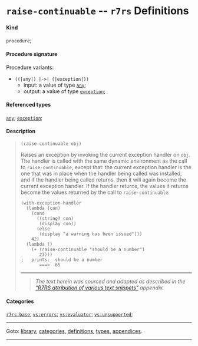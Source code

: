 

<a id='definition__r7rs__raise-continuable'></a>

# `raise-continuable` -- `r7rs` Definitions


#### Kind

`procedure`;


#### Procedure signature

Procedure variants:
 * `((|any|) |->| (|exception|))`
   * input: a value of type [`any`](../../r7rs/types/any.md#type__r7rs__any);
   * output: a value of type [`exception`](../../r7rs/types/exception.md#type__r7rs__exception);


#### Referenced types

[`any`](../../r7rs/types/any.md#type__r7rs__any);
[`exception`](../../r7rs/types/exception.md#type__r7rs__exception);


#### Description

> ````
> (raise-continuable obj)
> ````
> 
> 
> Raises an exception by invoking the current
> exception handler on `obj`. The handler is called with
> the same dynamic environment as the call to
> `raise-continuable`, except that: the current
> exception handler is the one that was in place when the handler being
> called was installed, and if the handler being called returns,
> then it will again become the current exception handler.  If the
> handler returns, the values it returns become the values returned by
> the call to `raise-continuable`.
> 
> ````
> (with-exception-handler
>   (lambda (con)
>     (cond
>       ((string? con)
>        (display con))
>       (else
>        (display "a warning has been issued")))
>     42)
>   (lambda ()
>     (+ (raise-continuable "should be a number")
>        23)))
> ;   prints:  should be a number
>        ===>  65
> ````
> 
> 
> ----
> > *The text herein was sourced and adapted as described in the ["R7RS attribution of various text snippets"](../../r7rs/appendices/attribution.md#appendix__r7rs__attribution) appendix.*


#### Categories

[`r7rs:base`](../../r7rs/categories/r7rs_3a_base.md#category__r7rs__r7rs_3a_base);
[`vs:errors`](../../r7rs/categories/vs_3a_errors.md#category__r7rs__vs_3a_errors);
[`vs:evaluator`](../../r7rs/categories/vs_3a_evaluator.md#category__r7rs__vs_3a_evaluator);
[`vs:unsupported`](../../r7rs/categories/vs_3a_unsupported.md#category__r7rs__vs_3a_unsupported);

----

Goto: [library](../../r7rs/_index.md#library__r7rs), [categories](../../r7rs/categories/_index.md#toc__r7rs__categories), [definitions](../../r7rs/definitions/_index.md#toc__r7rs__definitions), [types](../../r7rs/types/_index.md#toc__r7rs__types), [appendices](../../r7rs/appendices/_index.md#toc__r7rs__appendices).

----

